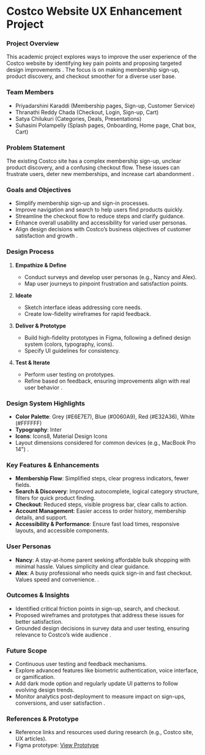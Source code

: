 # Costco Website UX Enhancement Project

### Project Overview

This academic project explores ways to improve the user experience of the Costco website by identifying key pain points and proposing targeted design improvements . The focus is on making membership sign-up, product discovery, and checkout smoother for a diverse user base.

### Team Members

* Priyadarshini Karaddi (Membership pages, Sign-up, Customer Service)
* Thranathi Reddy Chada (Checkout, Login, Sign-up, Cart)
* Satya Chilukuri (Categories, Deals, Presentations)
* Suhasini Polampelly (Splash pages, Onboarding, Home page, Chat box, Cart)&#x20;

### Problem Statement

The existing Costco site has a complex membership sign-up, unclear product discovery, and a confusing checkout flow. These issues can frustrate users, deter new memberships, and increase cart abandonment .

### Goals and Objectives

* Simplify membership sign-up and sign-in processes.
* Improve navigation and search to help users find products quickly.
* Streamline the checkout flow to reduce steps and clarify guidance.
* Enhance overall usability and accessibility for varied user personas.
* Align design decisions with Costco’s business objectives of customer satisfaction and growth .

### Design Process

1. **Empathize & Define**

   * Conduct surveys and develop user personas (e.g., Nancy and Alex).
   * Map user journeys to pinpoint frustration and satisfaction points.
2. **Ideate**

   * Sketch interface ideas addressing core needs.
   * Create low-fidelity wireframes for rapid feedback.
3. **Deliver & Prototype**

   * Build high-fidelity prototypes in Figma, following a defined design system (colors, typography, icons).
   * Specify UI guidelines for consistency.
4. **Test & Iterate**

   * Perform user testing on prototypes.
   * Refine based on feedback, ensuring improvements align with real user behavior .

### Design System Highlights

* **Color Palette**: Grey (#E6E7E7), Blue (#0060A9), Red (#E32A36), White (#FFFFFF)
* **Typography**: Inter
* **Icons**: Icons8, Material Design Icons
* Layout dimensions considered for common devices (e.g., MacBook Pro 14") .

### Key Features & Enhancements

* **Membership Flow**: Simplified steps, clear progress indicators, fewer fields.
* **Search & Discovery**: Improved autocomplete, logical category structure, filters for quick product finding.
* **Checkout**: Reduced steps, visible progress bar, clear calls to action.
* **Account Management**: Easier access to order history, membership details, and support.
* **Accessibility & Performance**: Ensure fast load times, responsive layouts, and accessible components.

### User Personas

* **Nancy**: A stay-at-home parent seeking affordable bulk shopping with minimal hassle. Values simplicity and clear guidance.
* **Alex**: A busy professional who needs quick sign-in and fast checkout. Values speed and convenience. .

### Outcomes & Insights

* Identified critical friction points in sign-up, search, and checkout.
* Proposed wireframes and prototypes that address these issues for better satisfaction.
* Grounded design decisions in survey data and user testing, ensuring relevance to Costco’s wide audience .

### Future Scope

* Continuous user testing and feedback mechanisms.
* Explore advanced features like biometric authentication, voice interface, or gamification.
* Add dark mode option and regularly update UI patterns to follow evolving design trends.
* Monitor analytics post-deployment to measure impact on sign-ups, conversions, and user satisfaction .

### References & Prototype

* Reference links and resources used during research (e.g., Costco site, UX articles).
* Figma prototype: [View Prototype](https://www.figma.com/file/qsUlDB52LNN92BQfedim8E/Untitled?type=design&node-id=0%3A1&mode=design&t=mCyi10Fhf4ujK2Th-1)&#x20;
